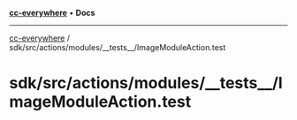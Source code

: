 [**cc-everywhere**](../../../../../../index.md) • **Docs**

***

[cc-everywhere](../../../../../../index.md) / sdk/src/actions/modules/\_\_tests\_\_/ImageModuleAction.test

# sdk/src/actions/modules/\_\_tests\_\_/ImageModuleAction.test
